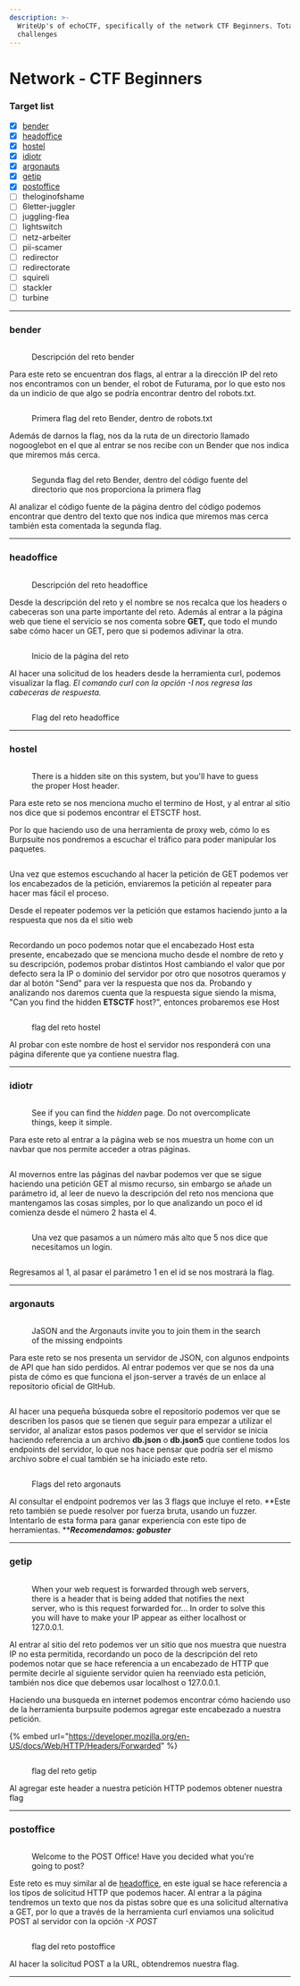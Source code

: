 ```yaml
---
description: >-
  WriteUp's of echoCTF, specifically of the network CTF Beginners. Totally 19
  challenges
---
```


# Network - CTF Beginners

### Target list

* [x] [bender](./#bender)
* [x] [headoffice](./#headoffice)
* [x] [hostel](./#hostel)
* [x] [idiotr](./#idiotr)
* [x] [argonauts](./#argonauts)
* [x] [getip](./#getip)
* [x] [postoffice](./#postoffice)
* [ ] theloginofshame
* [ ] 6letter-juggler
* [ ] juggling-flea
* [ ] lightswitch
* [ ] netz-arbeiter
* [ ] pii-scamer
* [ ] redirector
* [ ] redirectorate
* [ ] squireli
* [ ] stackler
* [ ] turbine

***

### bender

<figure><img src="../../.gitbook/assets/imagen (19).png" alt=""><figcaption><p>Descripción del reto bender</p></figcaption></figure>

Para este reto se encuentran dos flags, al entrar a la dirección IP del reto nos encontramos con un bender, el robot de Futurama, por lo que esto nos da un indicio de que algo se podría encontrar dentro del robots.txt.

<figure><img src="../../.gitbook/assets/imagen (17).png" alt=""><figcaption><p>Primera flag del reto Bender, dentro de robots.txt</p></figcaption></figure>

Además de darnos la flag, nos da la ruta de un directorio llamado nogooglebot en el que al entrar se nos recibe con un Bender que nos indica que miremos más cerca.

<figure><img src="../../.gitbook/assets/imagen (18).png" alt=""><figcaption><p>Segunda flag del reto Bender, dentro del código fuente del directorio que nos proporciona la primera flag</p></figcaption></figure>

Al analizar el código fuente de la página dentro del código podemos encontrar que dentro del texto que nos indica que miremos mas cerca también esta comentada la segunda flag.

***

### headoffice

<figure><img src="../../.gitbook/assets/imagen (20).png" alt=""><figcaption><p>Descripción del reto headoffice</p></figcaption></figure>

Desde la descripción del reto y el nombre se nos recalca que los headers o cabeceras son una parte importante del reto. Además al entrar a la página web que tiene el servicio se nos comenta sobre **GET,** que todo el mundo sabe cómo hacer un GET, pero que si podemos adivinar la otra.

<figure><img src="../../.gitbook/assets/imagen (21).png" alt=""><figcaption><p>Inicio de la página del reto</p></figcaption></figure>

Al hacer una solicitud de los headers desde la herramienta curl, podemos visualizar la flag. _El comando curl con la opción -I nos regresa las cabeceras de respuesta._

<figure><img src="../../.gitbook/assets/imagen (22).png" alt=""><figcaption><p>Flag del reto headoffice</p></figcaption></figure>

***

### hostel

<figure><img src="../../.gitbook/assets/imagen (6).png" alt=""><figcaption><p>There is a hidden site on this system, but you'll have to guess the proper Host header.</p></figcaption></figure>

Para este reto se nos menciona mucho el termino de Host, y al entrar al sitio nos dice que si podemos encontrar el ETSCTF host.

Por lo que haciendo uso de una herramienta de proxy web, cómo lo es Burpsuite nos pondremos a escuchar el tráfico para poder manipular los paquetes.

<figure><img src="../../.gitbook/assets/imagen (8).png" alt=""><figcaption></figcaption></figure>

Una  vez que estemos escuchando al hacer la petición de GET podemos ver los encabezados de la petición, enviaremos la petición al repeater para hacer mas fácil el proceso.

Desde el repeater podemos ver la petición que estamos haciendo junto a la respuesta que nos da el sitio web

<figure><img src="../../.gitbook/assets/imagen (9).png" alt=""><figcaption></figcaption></figure>

Recordando un poco podemos notar que el encabezado Host esta presente, encabezado que se menciona mucho desde el nombre de reto y su descripción, podemos probar distintos Host cambiando el valor que por defecto sera la IP o dominio del servidor por otro que nosotros queramos y dar al botón "Send" para ver la respuesta que nos da. Probando y analizando nos daremos cuenta que la respuesta sigue siendo la misma, "Can you find the hidden **ETSCTF** host?",  entonces probaremos ese Host

<figure><img src="../../.gitbook/assets/imagen (10).png" alt=""><figcaption><p>flag del reto hostel</p></figcaption></figure>

Al probar con este nombre de host el servidor nos responderá con una página diferente que ya contiene nuestra flag.

***

### idiotr

<figure><img src="../../.gitbook/assets/imagen (13).png" alt=""><figcaption><p>See if you can find the <em>hidden</em> page. Do not overcomplicate things, keep it simple.</p></figcaption></figure>

Para este reto al entrar a la página web se nos muestra un home con un navbar que nos permite acceder a otras páginas.

<figure><img src="../../.gitbook/assets/imagen (14).png" alt=""><figcaption></figcaption></figure>

Al movernos entre las páginas del navbar podemos ver que se sigue haciendo una petición GET al mismo recurso, sin embargo se añade un parámetro id, al leer de nuevo la descripción del reto nos menciona que mantengamos las cosas simples, por lo que analizando un poco el id comienza desde el número 2 hasta el 4.

<figure><img src="../../.gitbook/assets/imagen (16).png" alt=""><figcaption><p> Una vez que pasamos a un número más alto que 5 nos dice que necesitamos un login.</p></figcaption></figure>



<figure><img src="../../.gitbook/assets/imagen (15).png" alt=""><figcaption></figcaption></figure>

Regresamos al 1, al pasar el parámetro 1 en el id se nos mostrará la flag.

***

### argonauts

<figure><img src="../../.gitbook/assets/imagen (2).png" alt=""><figcaption><p>JaSON and the Argonauts invite you to join them in the search of the missing endpoints</p></figcaption></figure>

Para este reto se nos presenta un servidor de JSON, con algunos endpoints de API que han sido perdidos. Al entrar podemos ver que se nos da una pista de cómo es que funciona el json-server a través de un enlace al repositorio oficial de GItHub.

<figure><img src="../../.gitbook/assets/imagen (3).png" alt=""><figcaption></figcaption></figure>

Al hacer una pequeña búsqueda sobre el repositorio podemos ver que se describen los pasos que se tienen que seguir para empezar a utilizar el servidor, al analizar estos pasos podemos ver que el servidor se inicia haciendo referencia a un archivo **db.json** o **db.json5** que contiene todos los endpoints del servidor, lo que nos hace pensar que podría ser el mismo archivo sobre el cual también se ha iniciado este reto.

<figure><img src="../../.gitbook/assets/imagen (5).png" alt=""><figcaption><p>Flags del reto argonauts</p></figcaption></figure>

Al consultar el endpoint podremos ver las 3 flags que incluye el reto. **Este reto también se puede resolver por fuerza bruta, usando un fuzzer. Intentarlo de esta forma para ganar experiencia con este tipo de herramientas. **_**Recomendamos: gobuster**_

***

### getip

<figure><img src="../../.gitbook/assets/imagen (11).png" alt=""><figcaption><p>When your web request is forwarded through web servers, there is a header that is being added that notifies the next server, who is this request forwarded for... In order to solve this you will have to make your IP appear as either localhost or 127.0.0.1.</p></figcaption></figure>

Al entrar al sitio del reto podemos ver un sitio que nos muestra que nuestra IP no esta permitida, recordando un poco de la descripción del reto podemos notar que se hace referencia a un encabezado de HTTP que permite decirle al siguiente servidor quien ha reenviado esta petición, también nos dice que debemos usar localhost o 127.0.0.1.

Haciendo una busqueda en internet podemos encontrar cómo haciendo uso de la herramienta burpsuite podemos agregar este encabezado a nuestra petición.

{% embed url="https://developer.mozilla.org/en-US/docs/Web/HTTP/Headers/Forwarded" %}

<figure><img src="../../.gitbook/assets/imagen (12).png" alt=""><figcaption><p>flag del reto getip</p></figcaption></figure>

Al agregar este header a nuestra petición HTTP podemos obtener nuestra flag

***

### postoffice

<figure><img src="../../.gitbook/assets/imagen.png" alt=""><figcaption><p>Welcome to the POST Office! Have you decided what you're going to post?</p></figcaption></figure>

Este reto es muy similar al de [headoffice](./#headoffice), en este igual se hace referencia a los tipos de solicitud HTTP que podemos hacer. Al entrar a la página tendremos un texto que nos da pistas sobre que es una solicitud alternativa a GET, por lo que a través de la herramienta curl enviamos una solicitud POST al servidor con la opción _-X POST_

<figure><img src="../../.gitbook/assets/imagen (1).png" alt=""><figcaption><p>flag del reto postoffice</p></figcaption></figure>

Al hacer la solicitud POST a la URL, obtendremos nuestra flag.

***
